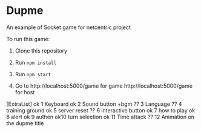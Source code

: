 # Dupme

An example of Socket game for netcentric project

To run this game: 

1. Clone this repository

2. Run `npm install`

3. Run `npm start`

4. Go to http://localhost:5000/game for game
http://localhost:5000/game for host

[ExtraList]
ok 1 Keyboard
ok 2 Sound button +bgm 
?? 3 Language
?? 4 training ground 
ok 5 server reset 
?? 6 interactive button 
ok 7 how to play 
ok 8 alert 
ok 9 authen 
ok10 turn selection 
ok 11 Time attack 
?? 12 Animation on the dupme title
